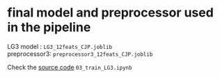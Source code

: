 # final model and preprocessor used in the pipeline


LG3 model : `LG3_12feats_CJP.joblib`  
preprocessor3: `preprocessor3_12feats_CJP.joblib`  

Check the [source code]()  `03_train_LG3.ipynb`

